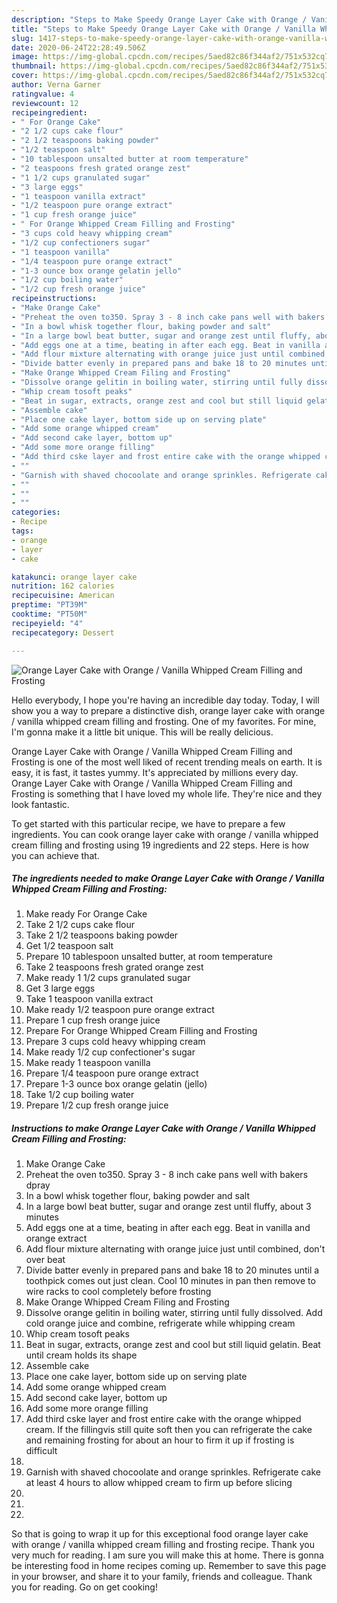 ```yaml
---
description: "Steps to Make Speedy Orange Layer Cake with Orange / Vanilla Whipped Cream Filling and Frosting"
title: "Steps to Make Speedy Orange Layer Cake with Orange / Vanilla Whipped Cream Filling and Frosting"
slug: 1417-steps-to-make-speedy-orange-layer-cake-with-orange-vanilla-whipped-cream-filling-and-frosting
date: 2020-06-24T22:28:49.506Z
image: https://img-global.cpcdn.com/recipes/5aed82c86f344af2/751x532cq70/orange-layer-cake-with-orange-vanilla-whipped-cream-filling-and-frosting-recipe-main-photo.jpg
thumbnail: https://img-global.cpcdn.com/recipes/5aed82c86f344af2/751x532cq70/orange-layer-cake-with-orange-vanilla-whipped-cream-filling-and-frosting-recipe-main-photo.jpg
cover: https://img-global.cpcdn.com/recipes/5aed82c86f344af2/751x532cq70/orange-layer-cake-with-orange-vanilla-whipped-cream-filling-and-frosting-recipe-main-photo.jpg
author: Verna Garner
ratingvalue: 4
reviewcount: 12
recipeingredient:
- " For Orange Cake"
- "2 1/2 cups cake flour"
- "2 1/2 teaspoons baking powder"
- "1/2 teaspoon salt"
- "10 tablespoon unsalted butter at room temperature"
- "2 teaspoons fresh grated orange zest"
- "1 1/2 cups granulated sugar"
- "3 large eggs"
- "1 teaspoon vanilla extract"
- "1/2 teaspoon pure orange extract"
- "1 cup fresh orange juice"
- " For Orange Whipped Cream Filling and Frosting"
- "3 cups cold heavy whipping cream"
- "1/2 cup confectioners sugar"
- "1 teaspoon vanilla"
- "1/4 teaspoon pure orange extract"
- "1-3 ounce box orange gelatin jello"
- "1/2 cup boiling water"
- "1/2 cup fresh orange juice"
recipeinstructions:
- "Make Orange Cake"
- "Preheat the oven to350. Spray 3 - 8 inch cake pans well with bakers dpray"
- "In a bowl whisk together flour, baking powder and salt"
- "In a large bowl beat butter, sugar and orange zest until fluffy, about 3 minutes"
- "Add eggs one at a time, beating in after each egg. Beat in vanilla and orange extract"
- "Add flour mixture alternating with orange juice just until combined, don&#39;t  over beat"
- "Divide batter evenly in prepared pans and bake 18 to 20 minutes until a toothpick  comes  out  just  clean.   Cool 10 minutes in pan then remove to wire racks to cool  completely  before  frosting"
- "Make Orange Whipped Cream Filing and Frosting"
- "Dissolve orange gelitin in boiling water, stirring until fully dissolved. Add cold orange juice and combine, refrigerate while whipping cream"
- "Whip cream tosoft peaks"
- "Beat in sugar, extracts, orange zest and cool but still liquid gelatin. Beat until cream holds its shape"
- "Assemble cake"
- "Place one cake layer, bottom side up on serving plate"
- "Add some orange whipped cream"
- "Add second cake layer, bottom up"
- "Add some more orange filling"
- "Add third cske layer and frost entire cake with the orange whipped cream. If the fillingvis still quite soft then you can refrigerate the cake and remaining frosting for about an hour to firm it up if frosting is difficult"
- ""
- "Garnish with shaved chocoolate and orange sprinkles. Refrigerate cake at least 4 hours to allow whipped cream to firm up before slicing"
- ""
- ""
- ""
categories:
- Recipe
tags:
- orange
- layer
- cake

katakunci: orange layer cake 
nutrition: 162 calories
recipecuisine: American
preptime: "PT39M"
cooktime: "PT50M"
recipeyield: "4"
recipecategory: Dessert

---
```



![Orange Layer Cake with Orange / Vanilla Whipped Cream Filling and Frosting](https://img-global.cpcdn.com/recipes/5aed82c86f344af2/751x532cq70/orange-layer-cake-with-orange-vanilla-whipped-cream-filling-and-frosting-recipe-main-photo.jpg)

Hello everybody, I hope you're having an incredible day today. Today, I will show you a way to prepare a distinctive dish, orange layer cake with orange / vanilla whipped cream filling and frosting. One of my favorites. For mine, I'm gonna make it a little bit unique. This will be really delicious.



Orange Layer Cake with Orange / Vanilla Whipped Cream Filling and Frosting is one of the most well liked of recent trending meals on earth. It is easy, it is fast, it tastes yummy. It's appreciated by millions every day. Orange Layer Cake with Orange / Vanilla Whipped Cream Filling and Frosting is something that I have loved my whole life. They're nice and they look fantastic.


To get started with this particular recipe, we have to prepare a few ingredients. You can cook orange layer cake with orange / vanilla whipped cream filling and frosting using 19 ingredients and 22 steps. Here is how you can achieve that.

<!--inarticleads1-->

##### The ingredients needed to make Orange Layer Cake with Orange / Vanilla Whipped Cream Filling and Frosting:

1. Make ready  For Orange Cake
1. Take 2 1/2 cups cake flour
1. Take 2 1/2 teaspoons baking powder
1. Get 1/2 teaspoon salt
1. Prepare 10 tablespoon unsalted butter, at room temperature
1. Take 2 teaspoons fresh grated orange zest
1. Make ready 1 1/2 cups granulated sugar
1. Get 3 large eggs
1. Take 1 teaspoon vanilla extract
1. Make ready 1/2 teaspoon pure orange extract
1. Prepare 1 cup fresh orange juice
1. Prepare  For Orange Whipped Cream Filling and Frosting
1. Prepare 3 cups cold heavy whipping cream
1. Make ready 1/2 cup confectioner&#39;s sugar
1. Make ready 1 teaspoon vanilla
1. Prepare 1/4 teaspoon pure orange extract
1. Prepare 1-3 ounce box orange gelatin (jello)
1. Take 1/2 cup boiling water
1. Prepare 1/2 cup fresh orange juice




<!--inarticleads2-->

##### Instructions to make Orange Layer Cake with Orange / Vanilla Whipped Cream Filling and Frosting:

1. Make Orange Cake
1. Preheat the oven to350. Spray 3 - 8 inch cake pans well with bakers dpray
1. In a bowl whisk together flour, baking powder and salt
1. In a large bowl beat butter, sugar and orange zest until fluffy, about 3 minutes
1. Add eggs one at a time, beating in after each egg. Beat in vanilla and orange extract
1. Add flour mixture alternating with orange juice just until combined, don&#39;t  over beat
1. Divide batter evenly in prepared pans and bake 18 to 20 minutes until a toothpick  comes  out  just  clean.   Cool 10 minutes in pan then remove to wire racks to cool  completely  before  frosting
1. Make Orange Whipped Cream Filing and Frosting
1. Dissolve orange gelitin in boiling water, stirring until fully dissolved. Add cold orange juice and combine, refrigerate while whipping cream
1. Whip cream tosoft peaks
1. Beat in sugar, extracts, orange zest and cool but still liquid gelatin. Beat until cream holds its shape
1. Assemble cake
1. Place one cake layer, bottom side up on serving plate
1. Add some orange whipped cream
1. Add second cake layer, bottom up
1. Add some more orange filling
1. Add third cske layer and frost entire cake with the orange whipped cream. If the fillingvis still quite soft then you can refrigerate the cake and remaining frosting for about an hour to firm it up if frosting is difficult
1. 
1. Garnish with shaved chocoolate and orange sprinkles. Refrigerate cake at least 4 hours to allow whipped cream to firm up before slicing
1. 
1. 
1. 




So that is going to wrap it up for this exceptional food orange layer cake with orange / vanilla whipped cream filling and frosting recipe. Thank you very much for reading. I am sure you will make this at home. There is gonna be interesting food in home recipes coming up. Remember to save this page in your browser, and share it to your family, friends and colleague. Thank you for reading. Go on get cooking!

